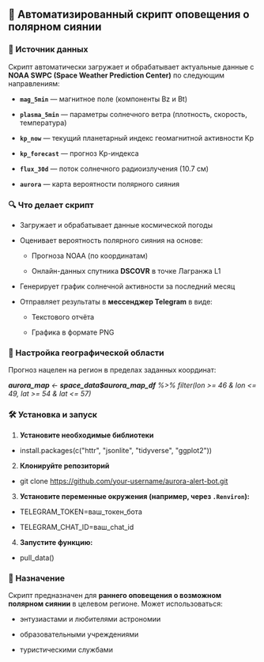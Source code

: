 ## 🌌 Автоматизированный скрипт оповещения о полярном сиянии

### 📡 Источник данных

Скрипт автоматически загружает и обрабатывает актуальные данные с **NOAA SWPC (Space Weather Prediction Center)** по следующим направлениям:

-   **`mag_5min`** — магнитное поле (компоненты Bz и Bt)

-   **`plasma_5min`** — параметры солнечного ветра (плотность, скорость, температура)

-   **`kp_now`** — текущий планетарный индекс геомагнитной активности Kp

-   **`kp_forecast`** — прогноз Kp-индекса

-   **`flux_30d`** — поток солнечного радиоизлучения (10.7 см)

-   **`aurora`** — карта вероятности полярного сияния

### 🔍 Что делает скрипт

-   Загружает и обрабатывает данные космической погоды

-   Оценивает вероятность полярного сияния на основе:

    -   Прогноза NOAA (по координатам)

    -   Онлайн-данных спутника **DSCOVR** в точке Лагранжа L1

-   Генерирует график солнечной активности за последний месяц

-   Отправляет результаты в **мессенджер Telegram** в виде:

    -   Текстового отчёта

    -   Графика в формате PNG

### 🎯 Настройка географической области

Прогноз нацелен на регион в пределах заданных координат:

***aurora_map** \<- **space_data\$aurora_map_df** %\>% filter(lon \>= 46 & lon \<= 49, lat \>= 54 & lat \<= 57)*

### 🛠️ Установка и запуск

1.  **Установите необходимые библиотеки**

-   install.packages(c("httr", "jsonlite", "tidyverse", "ggplot2"))

2.  **Клонируйте репозиторий**

-   git clone <https://github.com/your-username/aurora-alert-bot.git>

3.  **Установите переменные окружения (например, через `.Renviron`):**

-   TELEGRAM_TOKEN=ваш_токен_бота

-   TELEGRAM_CHAT_ID=ваш_chat_id

4.  **Запустите функцию:**

-   pull_data()

### 📌 Назначение

Скрипт предназначен для **раннего оповещения о возможном полярном сиянии** в целевом регионе. Может использоваться:

-   энтузиастами и любителями астрономии

-   образовательными учреждениями

-   туристическими службами
